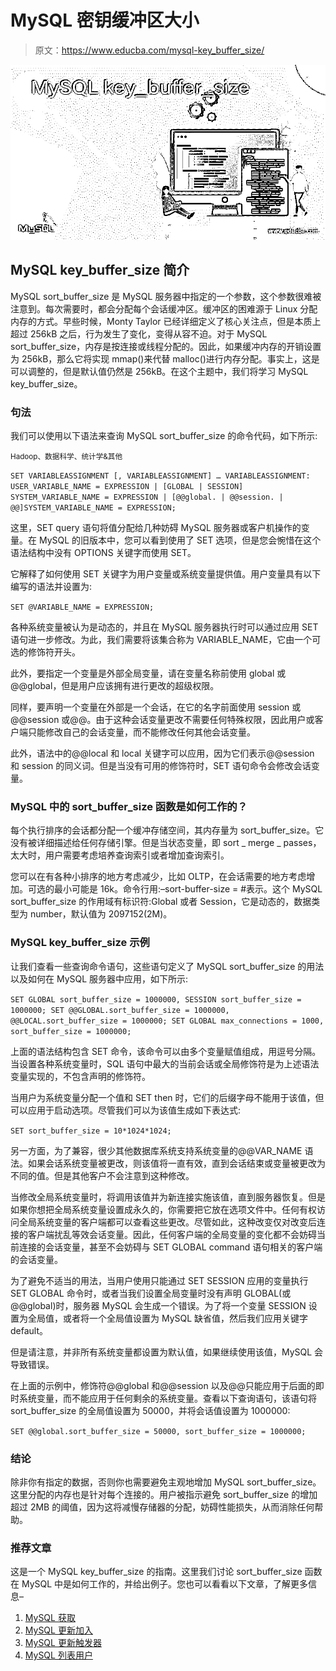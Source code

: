 # MySQL 密钥缓冲区大小

> 原文：<https://www.educba.com/mysql-key_buffer_size/>

![MySQL key_buffer_size](img/2863ca6fee78476d0e739b9994b99812.png)



## MySQL key_buffer_size 简介

MySQL sort_buffer_size 是 MySQL 服务器中指定的一个参数，这个参数很难被注意到。每次需要时，都会分配每个会话缓冲区。缓冲区的困难源于 Linux 分配内存的方式。早些时候，Monty Taylor 已经详细定义了核心关注点，但是本质上超过 256kB 之后，行为发生了变化，变得从容不迫。对于 MySQL sort_buffer_size，内存是按连接或线程分配的。因此，如果缓冲内存的开销设置为 256kB，那么它将实现 mmap()来代替 malloc()进行内存分配。事实上，这是可以调整的，但是默认值仍然是 256kB。在这个主题中，我们将学习 MySQL key_buffer_size。

### 句法

我们可以使用以下语法来查询 MySQL sort_buffer_size 的命令代码，如下所示:

<small>Hadoop、数据科学、统计学&其他</small>

`SET VARIABLEASSIGNMENT [, VARIABLEASSIGNMENT] …
VARIABLEASSIGNMENT:
USER_VARIABLE_NAME = EXPRESSION
| [GLOBAL | SESSION] SYSTEM_VARIABLE_NAME = EXPRESSION
| [@@global. | @@session. | @@]SYSTEM_VARIABLE_NAME = EXPRESSION;`

这里，SET query 语句将值分配给几种妨碍 MySQL 服务器或客户机操作的变量。在 MySQL 的旧版本中，您可以看到使用了 SET 选项，但是您会惋惜在这个语法结构中没有 OPTIONS 关键字而使用 SET。

它解释了如何使用 SET 关键字为用户变量或系统变量提供值。用户变量具有以下编写的语法并设置为:

`SET @VARIABLE_NAME = EXPRESSION;`

各种系统变量被认为是动态的，并且在 MySQL 服务器执行时可以通过应用 SET 语句进一步修改。为此，我们需要将该集合称为 VARIABLE_NAME，它由一个可选的修饰符开头。

此外，要指定一个变量是外部全局变量，请在变量名称前使用 global 或@@global，但是用户应该拥有进行更改的超级权限。

同样，要声明一个变量在外部是一个会话，在它的名字前面使用 session 或@@session 或@@。由于这种会话变量更改不需要任何特殊权限，因此用户或客户端只能修改自己的会话变量，而不能修改任何其他会话变量。

此外，语法中的@@local 和 local 关键字可以应用，因为它们表示@@session 和 session 的同义词。但是当没有可用的修饰符时，SET 语句命令会修改会话变量。

### MySQL 中的 sort_buffer_size 函数是如何工作的？

每个执行排序的会话都分配一个缓冲存储空间，其内存量为 sort_buffer_size。它没有被详细描述给任何存储引擎。但是当状态变量，即 sort _ merge _ passes，太大时，用户需要考虑培养查询索引或者增加查询索引。

您可以在有各种小排序的地方考虑减少，比如 OLTP，在会话需要的地方考虑增加。可选的最小可能是 16k。命令行用:–sort-buffer-size = #表示。这个 MySQL sort_buffer_size 的作用域有标识符:Global 或者 Session，它是动态的，数据类型为 number，默认值为 2097152(2M)。

### MySQL key_buffer_size 示例

让我们查看一些查询命令语句，这些语句定义了 MySQL sort_buffer_size 的用法以及如何在 MySQL 服务器中应用，如下所示:

`SET GLOBAL sort_buffer_size = 1000000, SESSION sort_buffer_size = 1000000;
SET @@GLOBAL.sort_buffer_size = 1000000, @@LOCAL.sort_buffer_size = 1000000;
SET GLOBAL max_connections = 1000, sort_buffer_size = 1000000;`

上面的语法结构包含 SET 命令，该命令可以由多个变量赋值组成，用逗号分隔。当设置各种系统变量时，SQL 语句中最大的当前会话或全局修饰符是为上述语法变量实现的，不包含声明的修饰符。

当用户为系统变量分配一个值和 SET then 时，它们的后缀字母不能用于该值，但可以应用于启动选项。尽管我们可以为该值生成如下表达式:

`SET sort_buffer_size = 10*1024*1024;`

另一方面，为了兼容，很少其他数据库系统支持系统变量的@@VAR_NAME 语法。如果会话系统变量被更改，则该值将一直有效，直到会话结束或变量被更改为不同的值。但是其他客户不会注意到这种修改。

当修改全局系统变量时，将调用该值并为新连接实施该值，直到服务器恢复。但是如果你想把全局系统变量设置成永久的，你需要把它放在选项文件中。任何有权访问全局系统变量的客户端都可以查看这些更改。尽管如此，这种改变仅对改变后连接的客户端扰乱等效会话变量。因此，任何客户端的全局变量的变化都不会妨碍当前连接的会话变量，甚至不会妨碍与 SET GLOBAL command 语句相关的客户端的会话变量。

为了避免不适当的用法，当用户使用只能通过 SET SESSION 应用的变量执行 SET GLOBAL 命令时，或者当我们设置全局变量时没有声明 GLOBAL(或@@global)时，服务器 MySQL 会生成一个错误。为了将一个变量 SESSION 设置为全局值，或者将一个全局值设置为 MySQL 缺省值，然后我们应用关键字 default。

但是请注意，并非所有系统变量都设置为默认值，如果继续使用该值，MySQL 会导致错误。

在上面的示例中，修饰符@@global 和@@session 以及@@只能应用于后面的即时系统变量，而不能应用于任何剩余的系统变量。查看以下查询语句，该语句将 sort_buffer_size 的全局值设置为 50000，并将会话值设置为 1000000:

`SET @@global.sort_buffer_size = 50000, sort_buffer_size = 1000000;`

### 结论

除非你有指定的数据，否则你也需要避免主观地增加 MySQL sort_buffer_size。这里分配的内存也是针对每个连接的。用户被指示避免 sort_buffer_size 的增加超过 2MB 的阈值，因为这将减慢存储器的分配，妨碍性能损失，从而消除任何帮助。

### 推荐文章

这是一个 MySQL key_buffer_size 的指南。这里我们讨论 sort_buffer_size 函数在 MySQL 中是如何工作的，并给出例子。您也可以看看以下文章，了解更多信息–

1.  [MySQL 获取](https://www.educba.com/mysql-fetch/)
2.  [MySQL 更新加入](https://www.educba.com/mysql-update-join/)
3.  [MySQL 更新触发器](https://www.educba.com/mysql-update-trigger/)
4.  [MySQL 列表用户](https://www.educba.com/mysql-list-user/)






